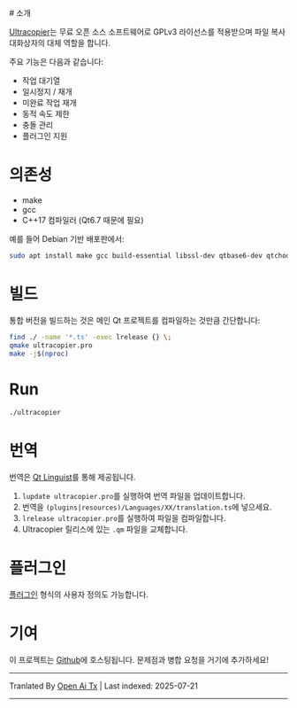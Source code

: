 <translate-content># 소개

[Ultracopier](https://ultracopier.herman-brule.com/)는 무료 오픈 소스
소프트웨어로 GPLv3 라이선스를 적용받으며 파일 복사 대화상자의
대체 역할을 합니다.

주요 기능은 다음과 같습니다:
- 작업 대기열
- 일시정지 / 재개
- 미완료 작업 재개
- 동적 속도 제한
- 충돌 관리
- 플러그인 지원

# 의존성
- make
- gcc
- C++17 컴파일러 (Qt6.7 때문에 필요)

예를 들어 Debian 기반 배포판에서:

```bash
sudo apt install make gcc build-essential libssl-dev qtbase6-dev qtchooser qt6-qmake qtbase6-dev-tools qttools6-dev-tools
```
# 빌드

통합 버전을 빌드하는 것은 메인 Qt 프로젝트를 컴파일하는 것만큼 간단합니다:


```bash
find ./ -name '*.ts' -exec lrelease {} \;
qmake ultracopier.pro
make -j$(nproc)
```

# Run

```bash
./ultracopier
```
# 번역

번역은 [Qt Linguist](http://doc.qt.io/qt-6/qtlinguist-index.html)를 통해 제공됩니다.

1. `lupdate ultracopier.pro`를 실행하여 번역 파일을 업데이트합니다.
2. 번역을 `(plugins|resources)/Languages/XX/translation.ts`에 넣으세요.
3. `lrelease ultracopier.pro`를 실행하여 파일을 컴파일합니다.
4. Ultracopier 릴리스에 있는 `.qm` 파일을 교체합니다.


# 플러그인

[플러그인](https://raw.githubusercontent.com/alphaonex86/Ultracopier/master/plugins/README.md) 형식의 사용자 정의도 가능합니다.


# 기여
이 프로젝트는 [Github](https://github.com/alphaonex86/Ultracopier)에 호스팅됩니다.
문제점과 병합 요청을 거기에 추가하세요!




---

Tranlated By [Open Ai Tx](https://github.com/OpenAiTx/OpenAiTx) | Last indexed: 2025-07-21

---